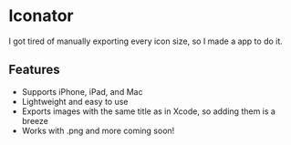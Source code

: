 #  Iconator
I got tired of manually exporting every icon size, so I made a app to do it.

## Features
- Supports iPhone, iPad, and Mac
- Lightweight and easy to use
- Exports images with the same title as in Xcode, so adding them is a breeze
- Works with .png and more coming soon!
